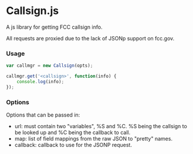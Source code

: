 Callsign.js
===========

A js library for getting FCC callsign info.

All requests are proxied due to the lack of JSONp support on fcc.gov.


### Usage ###

``` javascript
var callmgr = new Callsign(opts);

callmgr.get('<callsign>', function(info) {
	console.log(info);
});
```

### Options ###

Options that can be passed in:

* url: must contain two "variables", %S and %C. %S being the callsign to
be looked up and %C being the callback to call.
* map: list of field mappings from the raw JSON to "pretty" names.
* callback: callback to use for the JSONP request.

